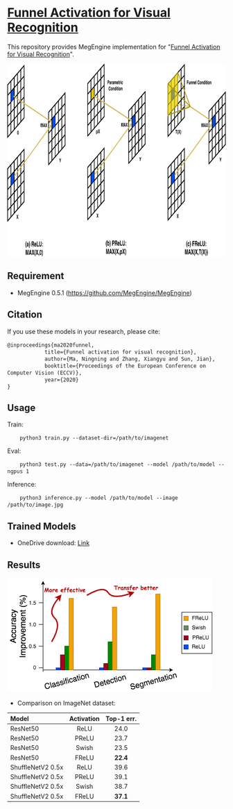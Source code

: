 # [Funnel Activation for Visual Recognition]()
This repository provides MegEngine implementation for "[Funnel Activation for Visual Recognition](https://arxiv.org/pdf/2007.11824.pdf)".

<!-- ![introduce image](image/frelu.png) -->
<img width="869" height="444" src="figures/frelu.png"/>


## Requirement
- MegEngine 0.5.1 (https://github.com/MegEngine/MegEngine)


## Citation
If you use these models in your research, please cite:


    @inproceedings{ma2020funnel, 
                title={Funnel activation for visual recognition},  
                author={Ma, Ningning and Zhang, Xiangyu and Sun, Jian},  
                booktitle={Proceedings of the European Conference on Computer Vision (ECCV)},  
                year={2020} 
    }

## Usage
Train:
```
    python3 train.py --dataset-dir=/path/to/imagenet
```

Eval:
```
    python3 test.py --data=/path/to/imagenet --model /path/to/model --ngpus 1
```

Inference:
```
    python3 inference.py --model /path/to/model --image /path/to/image.jpg
```

## Trained Models
- OneDrive download: [Link](https://1drv.ms/u/s!AgaP37NGYuEXhVeOfq7Ksp6t1ZNI?e=vNOGfE)

## Results

<!-- ![introduce image](image/frelu_result.png) -->
<img width="473" height="263" src="figures/frelu_result.png"/>

- Comparison on ImageNet dataset:

|        Model             | Activation | Top-1 err.|
| :----------------------  | :--------: | :------:  |
|    ResNet50              |  ReLU      | 24.0      |
|    ResNet50              |  PReLU     | 23.7      |
|    ResNet50              |  Swish     | 23.5      |
|    ResNet50              |  FReLU     | **22.4**  |
|    ShuffleNetV2 0.5x     |  ReLU      | 39.6      |
|    ShuffleNetV2 0.5x     |  PReLU     | 39.1      |
|    ShuffleNetV2 0.5x     |  Swish     | 38.7      |
|    ShuffleNetV2 0.5x     |  FReLU     | **37.1**  |
